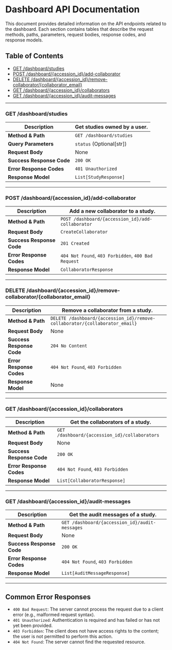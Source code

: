 # Dashboard API Documentation

This document provides detailed information on the API endpoints related to the dashboard. Each section contains tables that describe the request methods, paths, parameters, request bodies, response codes, and response models.

## Table of Contents

- [GET /dashboard/studies](#get-dashboardstudies)
- [POST /dashboard/{accession_id}/add-collaborator](#post-dashboardaccession_idadd-collaborator)
- [DELETE /dashboard/{accession_id}/remove-collaborator/{collaborator_email}](#delete-dashboardaccession_idremove-collaboratorcollaborator_email)
- [GET /dashboard/{accession_id}/collaborators](#get-dashboardaccession_idcollaborators)
- [GET /dashboard/{accession_id}/audit-messages](#get-dashboardaccession_idaudit-messages)

---

### GET /dashboard/studies

| Description                | Get studies owned by a user.                                  |
|----------------------------|---------------------------------------------------------------|
| **Method & Path**          | `GET /dashboard/studies`                                       |
| **Query Parameters**       | `status` (Optional[str])                                       |
| **Request Body**           | None                                                          |
| **Success Response Code**  | `200 OK`                                                      |
| **Error Response Codes**   | `401 Unauthorized`                                            |
| **Response Model**         | `List[StudyResponse]`                                         |

---

### POST /dashboard/{accession_id}/add-collaborator

| Description                | Add a new collaborator to a study.                            |
|----------------------------|---------------------------------------------------------------|
| **Method & Path**          | `POST /dashboard/{accession_id}/add-collaborator`             |
| **Request Body**           | `CreateCollaborator`                                          |
| **Success Response Code**  | `201 Created`                                                 |
| **Error Response Codes**   | `404 Not Found`, `403 Forbidden`, `400 Bad Request`           |
| **Response Model**         | `CollaboratorResponse`                                        |

---

### DELETE /dashboard/{accession_id}/remove-collaborator/{collaborator_email}

| Description                | Remove a collaborator from a study.                           |
|----------------------------|---------------------------------------------------------------|
| **Method & Path**          | `DELETE /dashboard/{accession_id}/remove-collaborator/{collaborator_email}` |
| **Request Body**           | None                                                          |
| **Success Response Code**  | `204 No Content`                                              |
| **Error Response Codes**   | `404 Not Found`, `403 Forbidden`                              |
| **Response Model**         | None                                                          |

---

### GET /dashboard/{accession_id}/collaborators

| Description                | Get the collaborators of a study.                             |
|----------------------------|---------------------------------------------------------------|
| **Method & Path**          | `GET /dashboard/{accession_id}/collaborators`                  |
| **Request Body**           | None                                                          |
| **Success Response Code**  | `200 OK`                                                      |
| **Error Response Codes**   | `404 Not Found`, `403 Forbidden`                              |
| **Response Model**         | `List[CollaboratorResponse]`                                  |

---

### GET /dashboard/{accession_id}/audit-messages

| Description                | Get the audit messages of a study.                            |
|----------------------------|---------------------------------------------------------------|
| **Method & Path**          | `GET /dashboard/{accession_id}/audit-messages`                 |
| **Request Body**           | None                                                          |
| **Success Response Code**  | `200 OK`                                                      |
| **Error Response Codes**   | `404 Not Found`, `403 Forbidden`                              |
| **Response Model**         | `List[AuditMessageResponse]`                                  |

---

## Common Error Responses

- `400 Bad Request`: The server cannot process the request due to a client error (e.g., malformed request syntax).
- `401 Unauthorized`: Authentication is required and has failed or has not yet been provided.
- `403 Forbidden`: The client does not have access rights to the content; the user is not permitted to perform this action.
- `404 Not Found`: The server cannot find the requested resource.
